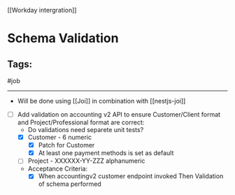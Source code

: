 [[Workday intergration]]

# Schema Validation

## Tags:
#job

---

- Will be done using [[Joi]] in combination with [[nestjs-joi]]
- [ ] Add validation on accounting v2 API to ensure Customer/Client format and Project/Professional format are correct:
	- Do validations need separete unit tests?
	- [x] Customer - 6 numeric
		- [X] Patch for Customer
		- [x] At least one payment methods is set as default
	- [ ] Project - XXXXXX-YY-ZZZ alphanumeric
	- Acceptance Criteria:
		- [X] When accountingv2 customer endpoint invoked Then Validation of schema performed